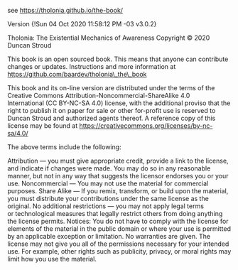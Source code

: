 
see <https://tholonia.github.io/the-book/>

Version {!Sun 04 Oct 2020 11:58:12 PM -03 v3.0.2}

Tholonia: The Existential Mechanics of Awareness
Copyright © 2020 Duncan Stroud

This book is an open sourced book. This means that anyone can contribute changes or updates. Instructions and more information at <https://github.com/baardev/tholonia\_the\_book>

This book and its on-line version are distributed under the terms of the Creative Commons Attribution-Noncommercial-ShareAlike 4.0 International (CC BY-NC-SA 4.0) license, with the additional proviso that the right to publish it on paper for sale or other for-profit use is reserved to Duncan Stroud and authorized agents thereof. A reference copy of this license may be found at https://creativecommons.org/licenses/by-nc-sa/4.0/

The above terms include the following:

Attribution — you must give appropriate credit, provide a link to the license, and indicate if changes were made. You may do so in any reasonable manner, but not in any way that suggests the licensor endorses you or your use. Noncommercial — You may not use the material for commercial purposes. Share Alike — If you remix, transform, or build upon the material, you must distribute your contributions under the same license as the original. No additional restrictions — you may not apply legal terms or technological measures that legally restrict others from doing anything the license permits. Notices: You do not have to comply with the license for elements of the material in the public domain or where your use is permitted by an applicable exception or limitation. No warranties are given. The license may not give you all of the permissions necessary for your intended use. For example, other rights such as publicity, privacy, or moral rights may limit how you use the material.

